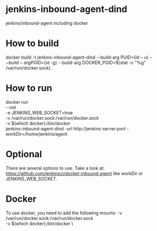 # jenkins-inbound-agent-dind
jenkins/inbound-agent including docker

# How to build
docker build -t jenkins-inbound-agent-dind --build-arg PUID=$(id -u)  --build-arg PGID=$(id -g) --build-arg DOCKER_PGID=$(stat -c "%g" /var/run/docker.sock) .

# How to run
docker run \
  --init \
  -e JENKINS_WEB_SOCKET=true \
  -v /var/run/docker.sock:/var/run/docker.sock \
  -v $(which docker):/bin/docker \
  jenkins-inbound-agent-dind -url http://jenkins-server:port -workDir=/home/jenkins/agent <secret> <agent name>

# Optional
There are several options to use. Take a look at: https://github.com/jenkinsci/docker-inbound-agent like workDir or JENKINS_WEB_SOCKET.

# Docker
To use docker, you need to add the following mounts:
  -v /var/run/docker.sock:/var/run/docker.sock \
  -v $(which docker):/bin/docker \

